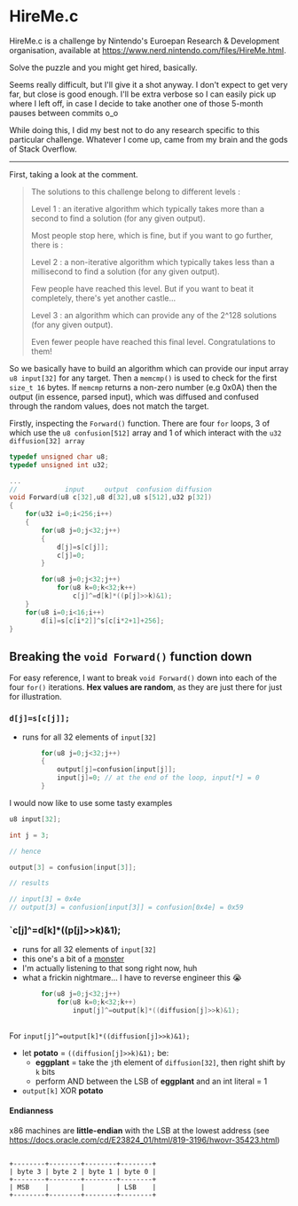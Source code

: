 <title>HireMe.c | death_by_code()</title>

# HireMe.c

HireMe.c is a challenge by Nintendo's Euroepan Research & Development organisation, available at https://www.nerd.nintendo.com/files/HireMe.html.

Solve the puzzle and you might get hired, basically.

Seems really difficult, but I'll give it a shot anyway. I don't expect to get very far, but close is good enough. I'll be extra verbose so I can easily pick up where I left off, in case I decide to take another one of those 5-month pauses between commits o_o

While doing this, I did my best not to do any research specific to this particular challenge. Whatever I come up, came from my brain and the gods of Stack Overflow.

***

First, taking a look at the comment.

> The solutions to this challenge belong to different levels :
>
> Level 1 : an iterative algorithm which typically takes more than a second to find a solution (for any given output). 
>
> Most people stop here, which is fine, but if you want to go further, there is :
>
> Level 2 : a non-iterative algorithm which typically takes less than a millisecond to find a solution (for any given output).
>
> Few people have reached this level. But if you want to beat it completely, there's yet another castle...
>
> Level 3 : an algorithm which can provide any of the 2^128 solutions (for any given output).
>
> Even fewer people have reached this final level. Congratulations to them!

So we basically have to build an algorithm which can provide our input array `u8 input[32]` for any target. Then a `memcmp()` is used to check for the first `size_t 16` bytes. If `memcmp` returns a non-zero number (e.g 0x0A) then the output (in essence, parsed input), which was diffused and confused through the random values, does not match the target.

Firstly, inspecting the `Forward()` function. There are four `for` loops, 3 of which use the `u8 confusion[512]` array and 1 of which interact with the `u32 diffusion[32] array` 

```c
typedef unsigned char u8;
typedef unsigned int u32;

...
//            input     output  confusion diffusion 
void Forward(u8 c[32],u8 d[32],u8 s[512],u32 p[32])
{
    for(u32 i=0;i<256;i++)
    {
        for(u8 j=0;j<32;j++)
        {
            d[j]=s[c[j]];
            c[j]=0;
        }

        for(u8 j=0;j<32;j++)
            for(u8 k=0;k<32;k++)
                c[j]^=d[k]*((p[j]>>k)&1);
    }
    for(u8 i=0;i<16;i++)
        d[i]=s[c[i*2]]^s[c[i*2+1]+256];
}

```

## Breaking the `void Forward()` function down

For easy reference, I want to break `void Forward()` down into each of the four `for()` iterations. **Hex values are random**, as they are just there for just for illustration.

### `d[j]=s[c[j]];`

- runs for all 32 elements of `input[32]`

```c
        for(u8 j=0;j<32;j++)
        {
            output[j]=confusion[input[j]];
            input[j]=0; // at the end of the loop, input[*] = 0
        }
```

I would now like to use some tasty examples

```c
u8 input[32];

int j = 3;

// hence

output[3] = confusion[input[3]]; 

// results

// input[3] = 0x4e
// output[3] = confusion[input[3]] = confusion[0x4e] = 0x59
```

### `c[j]^=d[k]*((p[j]>>k)&1);

- runs for all 32 elements of `input[32]`
- this one's a bit of a [monster](https://open.spotify.com/track/06XQvnJb53SUYmlWIhUXUi?autoplay=true)
- I'm actually listening to that song right now, huh
- what a frickin nightmare... I have to reverse engineer this :sob:

```c
        for(u8 j=0;j<32;j++)
            for(u8 k=0;k<32;k++)
                input[j]^=output[k]*((diffusion[j]>>k)&1);
				
```

For `input[j]^=output[k]*((diffusion[j]>>k)&1);`

- let **potato** = `((diffusion[j]>>k)&1);` be:
	- **eggplant** = take the `j`th element of `diffusion[32]`, then right shift by `k` bits
	- perform AND between the LSB of **eggplant** and an int literal = 1
- `output[k]` XOR **potato**

#### Endianness

x86 machines are **little-endian** with the LSB at the lowest address (see https://docs.oracle.com/cd/E23824_01/html/819-3196/hwovr-35423.html)

```

+--------+--------+--------+--------+
| byte 3 | byte 2 | byte 1 | byte 0 |
+--------+--------+--------+--------+
| MSB    |        |        | LSB    |
+--------+--------+--------+--------+
```






